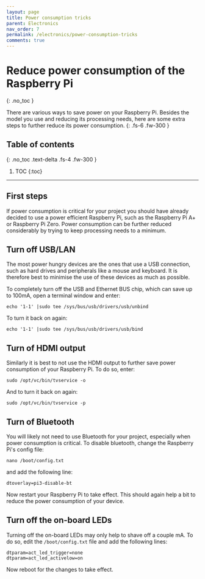 ```yaml
---
layout: page
title: Power consumption tricks
parent: Electronics
nav_order: 7
permalink: /electronics/power-consumption-tricks
comments: true
---
```


# Reduce power consumption of the Raspberry Pi
{: .no_toc }

There are various ways to save power on your Raspberry Pi. Besides the model you use and reducing its processing needs, here are some extra steps to further reduce its power consumption.
{: .fs-6 .fw-300 }

## Table of contents
{: .no_toc .text-delta .fs-4 .fw-300 }

1. TOC
{:toc}
---

## First steps
If power consumption is critical for your project you should have already decided to use a power efficient Raspberry Pi, such as the Raspberry Pi A+ or Raspberry Pi Zero. Power consumption can be further reduced considerably by trying to keep processing needs to a minimum.

## Turn off USB/LAN
The most power hungry devices are the ones that use a USB connection, such as hard drives and peripherals like a mouse and keyboard. It is therefore best to minimise the use of these devices as much as possible.

To completely turn off the USB and Ethernet BUS chip, which can save up to 100mA, open a terminal window and enter:

```
echo '1-1' |sudo tee /sys/bus/usb/drivers/usb/unbind
```

To turn it back on again:

```
echo '1-1' |sudo tee /sys/bus/usb/drivers/usb/bind
```

## Turn of HDMI output
Similarly it is best to not use the HDMI output to further save power consumption of your Raspberry Pi. To do so, enter:

```
sudo /opt/vc/bin/tvservice -o
```

And to turn it back on again:

```
sudo /opt/vc/bin/tvservice -p

```

## Turn of Bluetooth
You will likely not need to use Bluetooth for your project, especially when power consumption is critical. To disable bluetooth, change the Raspberry Pi's config file:

```
nano /boot/config.txt
```

and add the following line:

```
dtoverlay=pi3-disable-bt
```

Now restart your Raspberry Pi to take effect. This should again help a bit to reduce the power consumption of your device.

## Turn off the on-board LEDs
Turning off the on-board LEDs may only help to shave off a couple mA. To do so, edit the `/boot/config.txt` file and add the following lines:

```
dtparam=act_led_trigger=none
dtparam=act_led_activelow=on
```

Now reboot for the changes to take effect.
